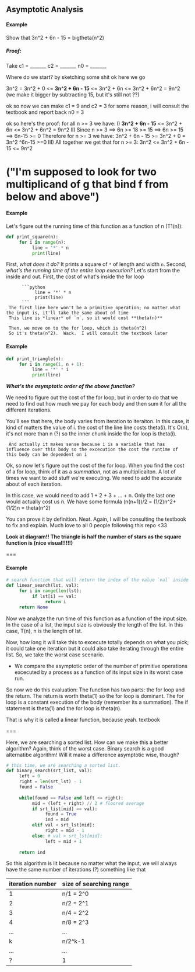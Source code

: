## Asymptotic Analysis
#### Example
Show that 3n^2 + 6n - 15 = bigtheta(n^2)
##### Proof:
Take c1 = _______
     c2 = _______
     n0 = _______
    
Where do we start? by sketching some shit ok here we go

3n^2 = 3n^2 + 0 <= **3n^2 + 6n - 15** <= 3n^2 + 6n <= 3n^2 + 6n^2 = 9n^2 (we make it bigger by subtracting 15, but it's still not ??)

ok so now we can make c1 = 9 and c2 = 3 for some reason, i will consult the textbook and report back
n0 = 3

ok so here's the proof:
for all n >= 3 we have:
I) **3n^2 + 6n - 15** <= 3n^2 + 6n <= 3n^2 + 6n^2 = 9n^2
II) Since n >= 3 ==> 6n >= 18 >= 15 ==> 6n >= 15 ==> 6n-15 >= 0
    Therefore for n >= 3 we have:
    3n^2 + 6n - 15 >= 3n^2 + 0 = 3n^2
                   ^6n-15 >=0
III) All together we get that for n >= 3:
     3n^2 <= 3n^2 + 6n - 15 <= 9n^2
                   
("I'm supposed to look for two multiplicand of g that bind f from below and above")
===
#### Example
Let's figure out the running time of this function as a function of n (T1(n)):

```python
def print_square(n):
     for i in range(n):
          line = '*' * n
          print(line)
```
First, *what does it do?* It prints a square of `*` of length and width `n`.
Second, *what's the running time of the entire loop execution?* Let's start from the inside and out.
     First, the cost of what's inside the for loop
          
          ```python
               line = '*' * n
               print(line)
          ```
     The first line here won't be a primitive operation; no matter what the input is, it'll take the same about of time
     This line is *linear* of `n`, so it would cost **theta(n)**
          
     Then, we move on to the for loop, which is theta(n^2)
     So it's theta(n^2).  Wack.  I will consult the textbook later
     
#### Example
```python
def print_triangle(n):
     for i in range(1, n + 1):
          line = '*' * i
          print(line)
```
**_What's the asymptotic order of the above function?_**    

We need to figure out the cost of the for loop, but in order to do that we need to find out how much we pay for each body and then sum it for all the different iterations.

You'll see that here, the body varies from iteration to iteraiton.  In this case, it kind of matters the value of i.  the cost of the line line costs theta(i).  It's O(n), it's not more than n (?) so the inner chunk inside the for loop is theta(i).

     And actually it makes sense because i is a variable that has influence over this body so the excecution the cost the runtime of this body can be dependent on i

Ok, so now let's figure out the cost of the for loop.  When you find the cost of a for loop, think of it as a *summation*, not as a multiplicaiton.  A lot of times we want to add stuff we're executing.  We need to add the accurate about of each iteration.

In this case, we would need to add 1 + 2 + 3 + ... + n.  Only the last one would actually cost us n.
We have some formula (n(n+1))/2 = (1/2)n^2+(1/2)n = theta(n^2)

You can prove it by definition.  Neat.  Again, I will be consulting the textbook to fix and explain.  Much love to all 0 people following this repo <33

**Look at diagram!! The triangle is half the number of stars as the square function is (nice visual!!!!!)**

===

#### Example

```python
# search function that will return the index of the value `val` inside `lst`.  If it does not exist, we return `None`.
def linear_search(lst, val):
     for i in range(len(lst):
          if lst[i] == val:
               return i
     return None
```

Now we analyze the run time of this function as a function of the input size.  In the case of a list, the input size is obviously the length of the list.  In this case, T(n), n is the length of lst. 

Now, how long it will take this to excecute totally depends on what you pick; it could take one iteration but it could also take iterating through the entire list.  So, we take the worst case scenario.

* We compare the asymptotic order of the number of primitive operations excecuted by a process as a function of its input size in its worst case run.

So now we do this evaluation:
The function has two parts: the for loop and the return.  The return is worth theta(1) so the for loop is dominant.  The for loop is a constant execution of the body (remember its a summation).  The if statement is theta(1) and the for loop is theta(n).

That is why it is called a linear function, because yeah. textbook

===

Here, we are searching a sorted list.  How can we make this a better algorithm?  Again, think of the worst case.  Binary search is a good alternatibe algorithm!  Will it make a difference asymptotic wise, though?

```python
# this time, we are searching a sorted list.
def binary_search(srt_list, val):
     left = 0
     right = len(srt_lst) - 1
     found = False
     
     while(found == False and left <= right):
          mid = (left + right) // 2 # floored average
          if srt_list[mid] == val):
               found = True
               ind = mid
          elif val < srt_lst[mid]:
               right = mid - 1
          else: # val > srt_lst[mid]:
               left = mid + 1
               
     return ind
```
So this algorithm is lit because no matter what the input, we will always have the same number of iterations (?) something like that

iteration number | size of searching range
-|-
1|n/1 = 2^0
2|n/2 = 2^1
3|n/4 = 2^2
4|n/8 = 2^3
...|...
k|n/2^k-1
...|...
?|1
     
     
     
     
     
     
     
     
     
     

          
